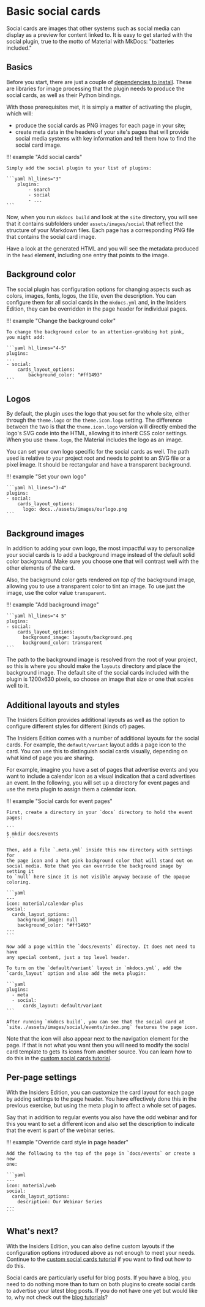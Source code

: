 # Basic social cards

Social cards are images that other systems such as social media can display as
a preview for content linked to. It is easy to get started with the social
plugin, true to the motto of Material with MkDocs: "batteries included."

## Basics

Before you start, there are just a couple of [dependencies to install]. These
are libraries for image processing that the plugin needs to produce the social
cards, as well as their Python bindings.

[dependencies to install]: https://squidfunk.github.io/mkdocs-material/plugins/requirements/image-processing/

With those prerequisites met, it is simply a matter of activating the plugin,
which will:

* produce the social cards as PNG images for each page in your site;
* create meta data in the headers of your site's pages that will provide
  social media systems with key information and tell them how to find the
  social card image.

!!! example "Add social cards"

    Simply add the social plugin to your list of plugins:

    ```yaml hl_lines="3"
        plugins:
            - search
            - social
            - ...
    ```

Now, when you run `mkdocs build` and look at the `site` directory, you will
see that it contains subfolders under `assets/images/social` that reflect
the structure of your Markdown files. Each page has a corresponding PNG file
that contains the social card image.

Have a look at the generated HTML and you will see the metadata produced in
the `head` element, including one entry that points to the image.

## Background color

The social plugin has configuration options for changing aspects such as colors,
images, fonts, logos, the title, even the description. You can configure them
for all social cards in the `mkdocs.yml` and, in the Insiders Edition, they can
be overridden in the page header for individual pages.

!!! example "Change the background color"

    To change the background color to an attention-grabbing hot pink,
    you might add:

    ```yaml hl_lines="4-5"
    plugins:
    ...
    - social:
        cards_layout_options:
            background_color: "#ff1493"
    ```

## Logos

By default, the plugin uses the logo that you set for the whole site, either
through the `theme.logo` or the `theme.icon.logo` setting. The difference
between the two is that the `theme.icon.logo` version will directly embed the
logo's SVG code into the HTML, allowing it to inherit CSS color settings. When
you use `theme.logo`, the Material includes the logo as an image.

You can set your own logo specific for the social cards as well. The path used
is relative to your project root and needs to point to an SVG file or a pixel
image. It should be rectangular and have a transparent background.

!!! example "Set your own logo"

    ```yaml hl_lines="3-4"
    plugins:
    - social:
        cards_layout_options:
          logo: docs../assets/images/ourlogo.png
    ```

## Background images

In addition to adding your own logo, the most impactful way to personalize your
social cards is to add a background image instead of the default solid color
background. Make sure you choose one that will contrast well with the other
elements of the card.

Also, the background color gets rendered *on top of* the background image,
allowing you to use a transparent color to tint an image. To use just the image,
use the color value `transparent`.

!!! example "Add background image"

    ```yaml hl_lines="4 5"
    plugins:
    - social:
        cards_layout_options:
          background_image: layouts/background.png
          background_color: transparent
    ```

The path to the background image is resolved from the root of your project,
so this is where you should make the `layouts` directory and place the
background image. The default site of the social cards included with the plugin
is 1200x630 pixels, so choose an image that size or one that scales well to it.

## Additional layouts and styles 

<!-- md:sponsors -->

The Insiders Edition provides additional layouts as well as the option to
configure different styles for different (kinds of) pages.

The Insiders Edition comes with a number of additional layouts for the social
cards. For example, the `default/variant` layout adds a page icon to the card.
You can use this to distinguish social cards visually, depending on what kind
of page you are sharing.

For example, imagine you have a set of pages that advertise events and you want
to include a calendar icon as a visual indication that a card advertises an
event. In the following, you will set up a directory for event pages and use
the meta plugin to assign them a calendar icon.

!!! example "Social cards for event pages"

    First, create a directory in your `docs` directory to hold the event pages:

    ```
    $ mkdir docs/events
    ```

    Then, add a file `.meta.yml` inside this new directory with settings for
    the page icon and a hot pink background color that will stand out on
    social media. Note that you can override the background image by setting it
    to `null` here since it is not visible anyway because of the opaque coloring.

    ```yaml
    ---
    icon: material/calendar-plus
    social:
      cards_layout_options:
        background_image: null
        background_color: "#ff1493"
    ---
    ```

    Now add a page within the `docs/events` directoy. It does not need to have
    any special content, just a top level header.

    To turn on the `default/variant` layout in `mkdocs.yml`, add the
    `cards_layout` option and also add the meta plugin:

    ```yaml
    plugins:
      - meta
      - social:
          cards_layout: default/variant
    ```

    After running `mkdocs build`, you can see that the social card at
    `site../assets/images/social/events/index.png` features the page icon.

Note that the icon will also appear next to the navigation element for the
page. If that is not what you want then you will need to modify the social
card template to gets its icons from another source. You can learn how to
do this in the [custom social cards tutorial](custom.md).

## Per-page settings 

<!-- md:sponsors -->

With the Insiders Edition, you can customize the card layout for each
page by adding settings to the page header. You have effectively done this
in the previous exercise, but using the meta plugin to affect a whole set of
pages.

Say that in addition to regular events you also have the odd webinar and
for this you want to set a different icon and also set the description to
indicate that the event is part of the webinar series.

!!! example "Override card style in page header"

    Add the following to the top of the page in `docs/events` or create a new
    one:

    ```yaml
    ---
    icon: material/web
    social:
      cards_layout_options:
        description: Our Webinar Series
    ---
    ```

## What's next?

With the Insiders Edition, you can also define custom layouts if the
configuration options introduced above as not enough to meet your needs.
Continue to the [custom social cards tutorial](custom.md) if you want to
find out how to do this.

Social cards are particularly useful for blog posts. If you have a blog,
you need to do nothing more than to turn on both plugins to create social cards
to advertise your latest blog posts. If you do not have one yet but would like
to, why not check out the [blog tutorials](../index.md#blogs)?
